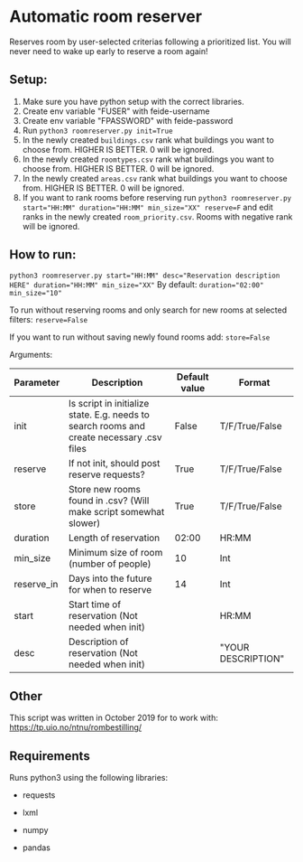# Automatic room reserver
Reserves room by user-selected criterias following a prioritized list. You will never need to wake up early to reserve a room again! 

## Setup:
1. Make sure you have python setup with the correct libraries.
1. Create env variable "FUSER" with feide-username
2.  Create env variable "FPASSWORD" with feide-password
3.  Run `python3 roomreserver.py init=True`
4. In the newly created `buildings.csv` rank what buildings you want to choose from. HIGHER IS BETTER.  0 will be ignored. 
5. In the newly created `roomtypes.csv` rank what buildings you want to choose from. HIGHER IS BETTER.  0 will be ignored. 
6. In the newly created `areas.csv` rank what buildings you want to choose from. HIGHER IS BETTER.  0 will be ignored. 
7. If you want to rank rooms before reserving run `python3 roomreserver.py start="HH:MM" duration="HH:MM" min_size="XX" reserve=F` and edit ranks in the newly created `room_priority.csv`. Rooms with negative rank will be ignored. 

## How to run:
`python3 roomreserver.py start="HH:MM" desc="Reservation description HERE" duration="HH:MM" min_size="XX"`
By default:
`duration="02:00" min_size="10"`

To run without reserving rooms and only search for new rooms at selected filters:
`reserve=False`

If you want to run without saving newly found rooms add:
`store=False`

Arguments: 

| Parameter  | Description                                                                               | Default value | Format             |
|------------|-------------------------------------------------------------------------------------------|---------------|--------------------|
| init       | Is script in initialize state. E.g. needs to search rooms and create necessary .csv files | False         | T/F/True/False     |
| reserve    | If not init, should post reserve requests?                                                | True          | T/F/True/False     |
| store      | Store new rooms found in .csv?  (Will make script somewhat slower)                        | True          | T/F/True/False     |
| duration   | Length of reservation                                                                     | 02:00         | HR:MM              |
| min_size   | Minimum size of room (number of people)                                                   | 10            | Int                 |
| reserve_in | Days into the future for when to reserve                                                  | 14            | Int                 |
| start      | Start time of reservation (Not needed when init)                                          |               | HR:MM              |
| desc       | Description of reservation (Not needed when init)                                         |               | "YOUR DESCRIPTION" |

## Other 
This script was written in October 2019 for to work with:  https://tp.uio.no/ntnu/rombestilling/

## Requirements
Runs python3 using the following libraries:

- requests

- lxml

- numpy

- pandas
